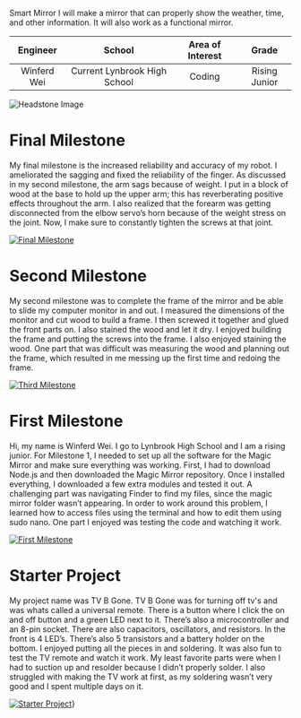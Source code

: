 Smart Mirror
I will make a mirror that can properly show the weather, time, and other information. It will also work as a functional mirror.

| **Engineer** | **School** | **Area of Interest** | **Grade** |
|:--:|:--:|:--:|:--:|
| Winferd Wei | Current Lynbrook High School | Coding | Rising Junior

![Headstone Image](https://lh3.googleusercontent.com/pw/AM-JKLXE9uwzLLZUdKbw8FF4TG66V8X8Z777Lrh9QHIhtQFJY7j3ySsOm-N00Ql2zrGbmUE4EjXfr7dPgHg3DTJDNBFdZ0HoY48wx-TUAApPk77E1aYO2PzgtPNa_-jbwEIRzmIYdApkXDRDCpr__tGFxKY=s1578-no?authuser=0)
  

# Final Milestone
My final milestone is the increased reliability and accuracy of my robot. I ameliorated the sagging and fixed the reliability of the finger. As discussed in my second milestone, the arm sags because of weight. I put in a block of wood at the base to hold up the upper arm; this has reverberating positive effects throughout the arm. I also realized that the forearm was getting disconnected from the elbow servo’s horn because of the weight stress on the joint. Now, I make sure to constantly tighten the screws at that joint. 

[![Final Milestone](https://res.cloudinary.com/marcomontalbano/image/upload/v1612573869/video_to_markdown/images/youtube--F7M7imOVGug-c05b58ac6eb4c4700831b2b3070cd403.jpg )](https://www.youtube.com/watch?v=F7M7imOVGug&feature=emb_logo "Final Milestone")

# Second Milestone
My second milestone was to complete the frame of the mirror and be able to slide my computer monitor in and out. I measured the dimensions of the monitor and cut wood to build a frame. I then screwed it together and glued the front parts on. I also stained the wood and let it dry. I enjoyed building the frame and putting the screws into the frame. I also enjoyed staining the wood. One part that was difficult was measuring the wood and planning out the frame, which resulted in me messing up the first time and redoing the frame.

[![Third Milestone](https://res.cloudinary.com/marcomontalbano/image/upload/v1612574014/video_to_markdown/images/youtube--y3VAmNlER5Y-c05b58ac6eb4c4700831b2b3070cd403.jpg)](https://www.youtube.com/watch?v=y3VAmNlER5Y&feature=emb_logo "Second Milestone")
# First Milestone
  

Hi, my name is Winferd Wei. I go to Lynbrook High School and I am a rising junior. For Milestone 1, I needed to set up all the software for the Magic Mirror and make sure everything was working. First, I had to download Node.js and then downloaded the Magic Mirror repository. Once I installed everything, I downloaded a few extra modules and tested it out. A challenging part was navigating Finder to find my files, since the magic mirror folder wasn’t appearing. In order to work around this problem, I learned how to access files using the terminal and how to edit them using sudo nano. One part I enjoyed was testing the code and watching it work.

[![First Milestone](https://i3.ytimg.com/vi/c_VpKceF2iM/maxresdefault.jpg)](https://www.youtube.com/watch?v=c_VpKceF2iM&ab_channel=BlueStampEng "First Milestone")


# Starter Project
  

My project name was TV B Gone. TV B Gone was for turning off tv's and was whats called a universal remote. There is a button where I click the on and off button and a green LED next to it. There’s also a microcontroller and an 8-pin socket. There are also capacitors, oscillators, and resistors. In the front is 4 LED’s. There’s also 5 transistors and a battery holder on the bottom. I enjoyed putting all the pieces in and soldering. It was also fun to test the TV remote and watch it work. My least favorite parts were when I had to suction up and resolder because I didn’t properly solder. I also struggled with making the TV work at first, as my soldering wasn’t very good and I spent multiple days on it.

[![Starter Project](https://i3.ytimg.com/vi/n7P-uCSk1BM/hqdefault.jpg )](https://youtu.be/n7P-uCSk1BM "Starter Project")}

